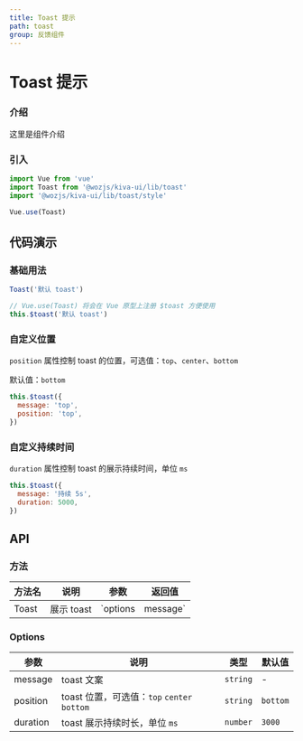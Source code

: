 ```yaml
---
title: Toast 提示
path: toast
group: 反馈组件
---
```


# Toast 提示

### 介绍

这里是组件介绍

### 引入

```js
import Vue from 'vue'
import Toast from '@wozjs/kiva-ui/lib/toast'
import '@wozjs/kiva-ui/lib/toast/style'

Vue.use(Toast)
```

## 代码演示

### 基础用法

```js
Toast('默认 toast')

// Vue.use(Toast) 将会在 Vue 原型上注册 $toast 方便使用
this.$toast('默认 toast')
```

### 自定义位置

`position` 属性控制 toast 的位置，可选值：`top`、`center`、`bottom`

默认值：`bottom`

```js
this.$toast({
  message: 'top',
  position: 'top',
})
```

### 自定义持续时间

`duration` 属性控制 toast 的展示持续时间，单位 `ms`

```js
this.$toast({
  message: '持续 5s',
  duration: 5000,
})
```

## API

### 方法

|方法名 |说明|参数|返回值|
| ---- | -- | -- | ---|
| Toast | 展示 toast | `options | message` | toast 实例 |

### Options

|参数|说明|类型|默认值|
|----|---|----|-----|
| message | toast 文案 | `string` |-|
| position | toast 位置，可选值：`top` `center` `bottom` | `string` | `bottom` |
| duration | toast 展示持续时长，单位 `ms` | `number` | `3000` |
